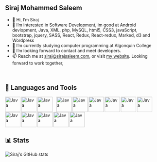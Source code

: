 ## Siraj Mohammed Saleem
- 👋 Hi, I’m Siraj
- 👀 I’m interested in Software Development, im good at Android devlopment, Java, XML, php, MySQL, html5, CSS3, javaScript, bootstrap, jquery, SASS, React, Redux, React-redux, Marked, d3 and Wordpress
- :school: I’m currently studying computer programming at Algonquin College
- 💞️ I’m looking forward to contact and meet developers.
- 📫 Reach me at siraj@sirajsaleem.com, or visit <a href="https://www.sirajsaleem.com">my website</a>. Looking forward to work together,
<br/>

## :robot: Languages and Tools

<img align="left" alt="Java" width="50px" src="https://cdn.jsdelivr.net/gh/devicons/devicon/icons/java/java-original-wordmark.svg"/>
<img align="left" alt="Java" width="50px" src="https://cdn.jsdelivr.net/gh/devicons/devicon/icons/mysql/mysql-original-wordmark.svg"/>    <img align="left" alt="Java" width="50px" style="padding-right:10px;" src="https://cdn.jsdelivr.net/gh/devicons/devicon/icons/html5/html5-original.svg"/>
<img align="left" alt="Java" width="50px" src="https://cdn.jsdelivr.net/gh/devicons/devicon/icons/css3/css3-original.svg"/>
<img align="left" alt="Java" width="50px" src="https://cdn.jsdelivr.net/gh/devicons/devicon/icons/javascript/javascript-original.svg"/>
<img align="left" alt="Java" width="50px" src="https://cdn.jsdelivr.net/gh/devicons/devicon/icons/php/php-original.svg"/>
<img align="left" alt="Java" width="50px" src="https://cdn.jsdelivr.net/gh/devicons/devicon/icons/android/android-original.svg"/>
<img align="left" alt="Java" width="50px" src="https://cdn.jsdelivr.net/gh/devicons/devicon/icons/mongodb/mongodb-original-wordmark.svg"/>
<img align="left" alt="Java" width="50px" src="https://cdn.jsdelivr.net/gh/devicons/devicon/icons/bootstrap/bootstrap-original.svg"/>
<img align="left" alt="Java" width="50px" src="https://cdn.jsdelivr.net/gh/devicons/devicon/icons/jquery/jquery-original.svg"/>
<img align="left" alt="Java" width="50px" src="https://cdn.jsdelivr.net/gh/devicons/devicon/icons/react/react-original.svg"/>
<img align="left" alt="Java" width="50px" src="https://cdn.jsdelivr.net/gh/devicons/devicon/icons/d3js/d3js-original.svg"/>
<img align="left" alt="Java" width="50px" src="https://cdn.jsdelivr.net/gh/devicons/devicon/icons/redux/redux-original.svg"/>
<img alt="Java" width="50px" src="https://cdn.jsdelivr.net/gh/devicons/devicon/icons/sass/sass-original.svg"/>
<br/>

## :bar_chart: Stats

![Siraj's GitHub stats](https://github-readme-stats.vercel.app/api?username=sirajms5&show_icons=true&theme=gruvbox)

<!---
sirajms5/sirajms5 is a ✨ special ✨ repository because its `README.md` (this file) appears on your GitHub profile.
You can click the Preview link to take a look at your changes.
--->
